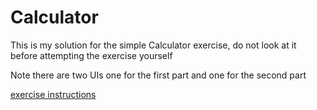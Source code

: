 # Calculator

This is my solution for the simple Calculator exercise, do not look at it 
before attempting the exercise yourself 

Note there are two UIs one for the first part and one for the second part

[exercise instructions](https://docs.google.com/document/d/1O9x1zqJH8HfRtC871Sl2jDt7SRoaVSTP9B2aeCWMNAY/edit?usp=sharing)



